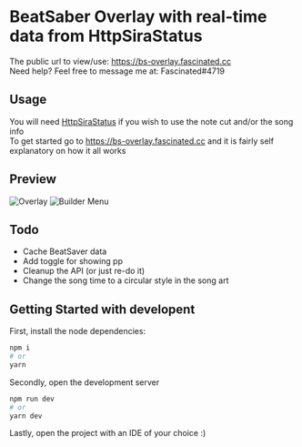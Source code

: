 # BeatSaber Overlay with real-time data from HttpSiraStatus

The public url to view/use: <https://bs-overlay.fascinated.cc></br>
Need help? Feel free to message me at: Fascinated#4719

## Usage

You will need [HttpSiraStatus](https://github.com/denpadokei/HttpSiraStatus) if you wish to use the note cut and/or the song info</br>
To get started go to <https://bs-overlay.fascinated.cc> and it is fairly self explanatory on how it all works</br>

## Preview

![Overlay](https://cdn.fascinated.cc/bAmrOfUvLv.png?raw=true)
![Builder Menu](https://cdn.fascinated.cc/QwGTQLhJsq.png?raw=true)

## Todo

- Cache BeatSaver data
- Add toggle for showing pp
- Cleanup the API (or just re-do it)
- Change the song time to a circular style in the song art

## Getting Started with developent

First, install the node dependencies:

```bash
npm i
# or
yarn
```

Secondly, open the development server

```bash
npm run dev
# or
yarn dev
```

Lastly, open the project with an IDE of your choice :)
